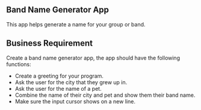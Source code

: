 ## Band Name Generator App
This app helps generate a name for your group or band.
## Business Requirement
 Create a band name generator app, the app should have the following functions:
* Create a greeting for your program.
* Ask the user for the city that they grew up in.
* Ask the user for the name of a pet.
* Combine the name of their city and pet and show them their band name.
* Make sure the input cursor shows on a new line.
